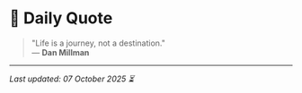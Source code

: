 # 📜 Daily Quote

> "Life is a journey, not a destination."  
> — **Dan Millman**

---

_Last updated: 07 October 2025 ⏳_
